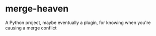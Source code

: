 # merge-heaven
A Python project, maybe eventually a plugin, for knowing when you're causing a merge conflict
